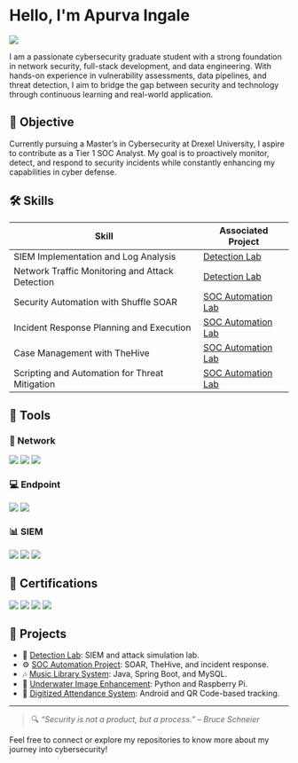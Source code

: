 # Hello, I'm Apurva Ingale
<a href="https://www.linkedin.com/in/apurva-ingale"><img src="https://img.shields.io/badge/-LinkedIn-0072b1?&style=for-the-badge&logo=linkedin&logoColor=white" /></a>

I am a passionate cybersecurity graduate student with a strong foundation in network security, full-stack development, and data engineering. With hands-on experience in vulnerability assessments, data pipelines, and threat detection, I aim to bridge the gap between security and technology through continuous learning and real-world application.

## 🎯 Objective
Currently pursuing a Master’s in Cybersecurity at Drexel University, I aspire to contribute as a Tier 1 SOC Analyst. My goal is to proactively monitor, detect, and respond to security incidents while constantly enhancing my capabilities in cyber defense.

## 🛠️ Skills

| Skill                                         | Associated Project                                                                 |
|----------------------------------------------|-------------------------------------------------------------------------------------|
| SIEM Implementation and Log Analysis         | <a href="https://github.com/yourusername/detection-lab">Detection Lab</a>          |
| Network Traffic Monitoring and Attack Detection | <a href="https://github.com/yourusername/detection-lab">Detection Lab</a>        |
| Security Automation with Shuffle SOAR        | <a href="https://github.com/yourusername/soc-automation">SOC Automation Lab</a>   |
| Incident Response Planning and Execution     | <a href="https://github.com/yourusername/soc-automation">SOC Automation Lab</a>   |
| Case Management with TheHive                 | <a href="https://github.com/yourusername/soc-automation">SOC Automation Lab</a>   |
| Scripting and Automation for Threat Mitigation | <a href="https://github.com/yourusername/soc-automation">SOC Automation Lab</a> |

## 🧰 Tools

### 🔗 Network
<div>
    <img src="https://img.shields.io/badge/-Wireshark-1679A7?&style=for-the-badge&logo=Wireshark&logoColor=white" />
    <img src="https://img.shields.io/badge/-Suricata-EF3B2D?&style=for-the-badge&logo=Suricata&logoColor=white" />
    <img src="https://img.shields.io/badge/-Zeek-777BB4?&style=for-the-badge&logo=Zeek&logoColor=white" />
</div>

### 💻 Endpoint
<div>
    <img src="https://img.shields.io/badge/-Microsoft_Defender_for_Endpoint-00A4EF?&style=for-the-badge&logo=Microsoft&logoColor=white" />
    <img src="https://img.shields.io/badge/-Velociraptor-4B275F?&style=for-the-badge&logo=Velociraptor&logoColor=white" />
</div>

### 📊 SIEM
<div>
    <img src="https://img.shields.io/badge/-Microsoft_Sentinel-0078D4?&style=for-the-badge&logo=Microsoft&logoColor=white" />
    <img src="https://img.shields.io/badge/-Splunk-000000?&style=for-the-badge&logo=Splunk&logoColor=white" />
    <img src="https://img.shields.io/badge/-Elastic-005571?&style=for-the-badge&logo=Elastic&logoColor=white" />
</div>

## 📜 Certifications
<div>
<img src="https://img.shields.io/badge/-AWS_Cloud_Practitioner-232F3E?&style=for-the-badge&logo=amazonaws&logoColor=white" />
<img src="https://img.shields.io/badge/-Google_Cloud_Associate_Engineer-4285F4?&style=for-the-badge&logo=googlecloud&logoColor=white" />
<img src="https://img.shields.io/badge/-Google_Cloud_Professional_Architect-34A853?&style=for-the-badge&logo=googlecloud&logoColor=white" />
<img src="https://img.shields.io/badge/-ISC2_CC-(Expected_July_2025)-00CC66?&style=for-the-badge&logoColor=white" />
</div>

## 🚀 Projects
- 🎯 [Detection Lab](https://github.com/yourusername/detection-lab): SIEM and attack simulation lab.
- ⚙️ [SOC Automation Project](https://github.com/yourusername/soc-automation): SOAR, TheHive, and incident response.
- 🎶 [Music Library System](https://github.com/yourusername/music-library-system): Java, Spring Boot, and MySQL.
- 📸 [Underwater Image Enhancement](https://github.com/yourusername/underwater-image-enhancement): Python and Raspberry Pi.
- 🧾 [Digitized Attendance System](https://github.com/yourusername/attendance-app): Android and QR Code-based tracking.

---

> 🔍 *“Security is not a product, but a process.” – Bruce Schneier*

Feel free to connect or explore my repositories to know more about my journey into cybersecurity!
